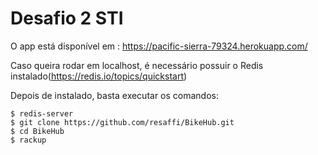 # Desafio 2 STI

O app está disponível em : https://pacific-sierra-79324.herokuapp.com/

Caso queira rodar em localhost, é necessário possuir o Redis instalado(https://redis.io/topics/quickstart)

Depois de instalado, basta executar os comandos:

```
$ redis-server
$ git clone https://github.com/resaffi/BikeHub.git
$ cd BikeHub
$ rackup
```





